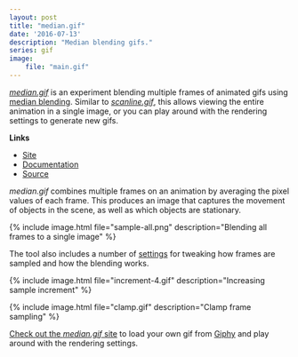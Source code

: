 ```yaml
---
layout: post
title: "median.gif"
date: '2016-07-13'
description: "Median blending gifs."
series: gif
image:
    file: "main.gif"
---
```


*[median.gif][site]* is an experiment blending multiple frames of animated gifs using [median blending][median]. Similar to *[scanline.gif][scanline]*, this allows viewing the entire animation in a single image, or you can play around with the rendering settings to generate new gifs.

**Links**

* [Site][site]
* [Documentation][documentation]
* [Source][source]


*median.gif* combines multiple frames on an animation by averaging the pixel values of each frame. This produces an image that captures the movement of objects in the scene, as well as which objects are stationary.

{% include image.html file="sample-all.png" description="Blending all frames to a single image" %}

The tool also includes a number of [settings][documentation] for tweaking how frames are sampled and how the blending works.


{% include image.html file="increment-4.gif" description="Increasing sample increment" %}


{% include image.html file="clamp.gif" description="Clamp frame sampling" %}


[Check out the *median.gif* site][site] to load your own gif from [Giphy](https://giphy.com) and play around with the rendering settings.



[scanline]: /scanline-gif

[site]: https://mattbierner.github.io/median-gif/
[source]: https://github.com/mattbierner/median-gif
[documentation]: https://github.com/mattbierner/median-gif/blob/gh-pages/documentation/about.md

[median]: http://petapixel.com/2013/05/29/a-look-at-reducing-noise-in-photographs-using-median-blending/